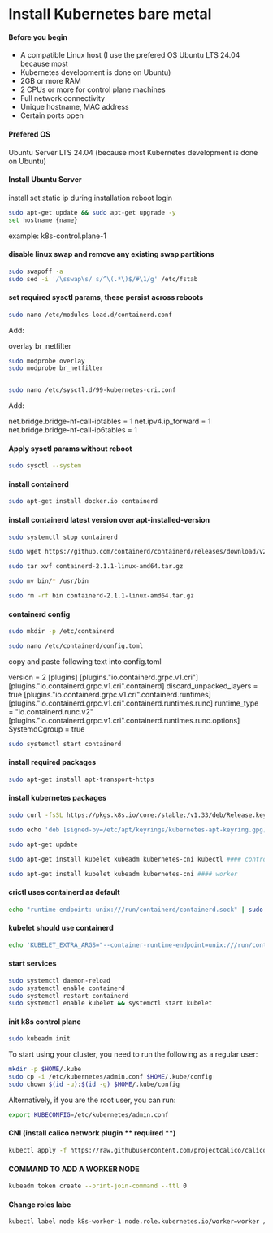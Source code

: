 # Install Kubernetes bare metal


#### Before you begin
<ul>
  <li>A compatible Linux host (I use the prefered OS Ubuntu LTS 24.04 because most</li>
  <li>Kubernetes development is done on Ubuntu)</li>
  <li>2GB or more RAM</li>
  <li>2 CPUs or more for control plane machines</li>
  <li>Full network connectivity</li>
  <li>Unique hostname, MAC address</li>
  <li>Certain ports open</li>
</ul>


#### Prefered OS 

Ubuntu Server LTS 24.04 (because most Kubernetes development is done on Ubuntu)



#### Install Ubuntu Server

install
set static ip during installation
reboot
login
```sh
sudo apt-get update && sudo apt-get upgrade -y 
set hostname {name}
```
example: k8s-control.plane-1

#### disable linux swap and remove any existing swap partitions
```sh
sudo swapoff -a
sudo sed -i '/\sswap\s/ s/^\(.*\)$/#\1/g' /etc/fstab
```


#### set required sysctl params, these persist across reboots
```sh
sudo nano /etc/modules-load.d/containerd.conf
```
Add:

overlay
br_netfilter
```sh
sudo modprobe overlay
sudo modprobe br_netfilter


sudo nano /etc/sysctl.d/99-kubernetes-cri.conf
```
Add:

net.bridge.bridge-nf-call-iptables  = 1
net.ipv4.ip_forward                 = 1
net.bridge.bridge-nf-call-ip6tables = 1



#### Apply sysctl params without reboot
```sh
sudo sysctl --system
```


#### install containerd
```sh
sudo apt-get install docker.io containerd
```


#### install containerd latest version over apt-installed-version
```sh
sudo systemctl stop containerd

sudo wget https://github.com/containerd/containerd/releases/download/v2.1.1/containerd-2.1.1-linux-amd64.tar.gz

sudo tar xvf containerd-2.1.1-linux-amd64.tar.gz

sudo mv bin/* /usr/bin

sudo rm -rf bin containerd-2.1.1-linux-amd64.tar.gz
```


#### containerd config
```sh
sudo mkdir -p /etc/containerd

sudo nano /etc/containerd/config.toml
```
copy and paste following text into config.toml

version = 2
[plugins]
  [plugins."io.containerd.grpc.v1.cri"]
    [plugins."io.containerd.grpc.v1.cri".containerd]
      discard_unpacked_layers = true
      [plugins."io.containerd.grpc.v1.cri".containerd.runtimes]
        [plugins."io.containerd.grpc.v1.cri".containerd.runtimes.runc]
          runtime_type = "io.containerd.runc.v2"
          [plugins."io.containerd.grpc.v1.cri".containerd.runtimes.runc.options]
            SystemdCgroup = true
```sh
sudo systemctl start containerd
```


#### install required packages
```sh
sudo apt-get install apt-transport-https
```


#### install kubernetes packages
```sh
sudo curl -fsSL https://pkgs.k8s.io/core:/stable:/v1.33/deb/Release.key | sudo gpg --dearmor -o /etc/apt/keyrings/kubernetes-apt-keyring.gpg

sudo echo 'deb [signed-by=/etc/apt/keyrings/kubernetes-apt-keyring.gpg] https://pkgs.k8s.io/core:/stable:/v1.33/deb/ /' | sudo tee /etc/apt/sources.list.d/kubernetes.list

sudo apt-get update

sudo apt-get install kubelet kubeadm kubernetes-cni kubectl #### control plane

sudo apt-get install kubelet kubeadm kubernetes-cni #### worker
```


#### crictl uses containerd as default
```sh
echo "runtime-endpoint: unix:///run/containerd/containerd.sock" | sudo tee /etc/crictl.yaml
```


#### kubelet should use containerd
```sh
echo 'KUBELET_EXTRA_ARGS="--container-runtime-endpoint=unix:///run/containerd/containerd.sock"' | sudo tee /etc/default/kubelet > /dev/null
```


#### start services
```sh
sudo systemctl daemon-reload
sudo systemctl enable containerd
sudo systemctl restart containerd
sudo systemctl enable kubelet && systemctl start kubelet
```


#### init k8s control plane
```sh
sudo kubeadm init 
```
To start using your cluster, you need to run the following as a regular user:
```sh
mkdir -p $HOME/.kube
sudo cp -i /etc/kubernetes/admin.conf $HOME/.kube/config
sudo chown $(id -u):$(id -g) $HOME/.kube/config
```

Alternatively, if you are the root user, you can run:
```sh
export KUBECONFIG=/etc/kubernetes/admin.conf
```


#### CNI (install calico network plugin ** required **)
```sh
kubectl apply -f https://raw.githubusercontent.com/projectcalico/calico/v3.27.2/manifests/calico.yaml
```


#### COMMAND TO ADD A WORKER NODE
```sh
kubeadm token create --print-join-command --ttl 0
```


#### Change roles labe
```sh
kubectl label node k8s-worker-1 node.role.kubernetes.io/worker=worker / for some reason the "roles" doesn't change after this command.
```